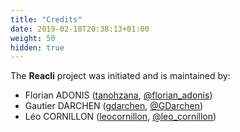 ```yaml
---
title: "Credits"
date: 2019-02-18T20:38:13+01:00
weight: 50
hidden: true
---
```


The **Reacli** project was initiated and is maintained by:

- Florian ADONIS ([<i class='fab fa-fw fa-github'></i>tanohzana](https://github.com/tanohzana), [<i class='fab fa-fw fa-twitter'></i>@florian_adonis](https://twitter.com/florian_adonis))
- Gautier DARCHEN ([<i class='fab fa-fw fa-github'></i>gdarchen](https://github.com/gdarchen), [<i class='fab fa-fw fa-twitter'></i>@GDarchen](https://twitter.com/GDarchen))
- Léo CORNILLON ([<i class='fab fa-fw fa-github'></i>leocornillon](https://github.com/leocornillon), [<i class='fab fa-fw fa-twitter'></i>@leo_cornillon](https://twitter.com/leo_cornillon))
